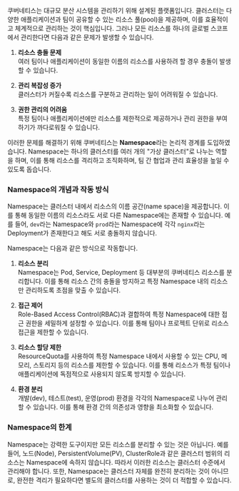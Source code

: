 쿠버네티스는 대규모 분산 시스템을 관리하기 위해 설계된 플랫폼입니다. 클러스터는 다양한 애플리케이션과 팀이 공유할 수 있는 리소스 풀(pool)을 제공하며, 이를 효율적이고 체계적으로 관리하는 것이 핵심입니다. 그러나 모든 리소스를 하나의 글로벌 스코프에서 관리한다면 다음과 같은 문제가 발생할 수 있습니다.

1. **리소스 충돌 문제**  
    여러 팀이나 애플리케이션이 동일한 이름의 리소스를 사용하려 할 경우 충돌이 발생할 수 있습니다.
    
2. **관리 복잡성 증가**  
    클러스터가 커질수록 리소스를 구분하고 관리하는 일이 어려워질 수 있습니다.
    
3. **권한 관리의 어려움**  
    특정 팀이나 애플리케이션에만 리소스를 제한적으로 제공하거나 관리 권한을 부여하기가 까다로워질 수 있습니다.
    

이러한 문제를 해결하기 위해 쿠버네티스는 **Namespace**라는 논리적 경계를 도입하였습니다. Namespace는 하나의 클러스터를 여러 개의 "가상 클러스터"로 나누는 역할을 하며, 이를 통해 리소스를 격리하고 조직화하며, 팀 간 협업과 관리 효율성을 높일 수 있도록 돕습니다.

### Namespace의 개념과 작동 방식

Namespace는 클러스터 내에서 리소스의 이름 공간(name space)을 제공합니다. 이를 통해 동일한 이름의 리소스라도 서로 다른 Namespace에는 존재할 수 있습니다. 예를 들어, `dev`라는 Namespace와 `prod`라는 Namespace에 각각 `nginx`라는 Deployment가 존재한다고 해도 서로 충돌하지 않습니다.

Namespace는 다음과 같은 방식으로 작동합니다.

1. **리소스 분리**  
    Namespace는 Pod, Service, Deployment 등 대부분의 쿠버네티스 리소스를 분리합니다. 이를 통해 리소스 간의 충돌을 방지하고 특정 Namespace 내의 리소스만 관리하도록 초점을 맞출 수 있습니다.
    
2. **접근 제어**  
    Role-Based Access Control(RBAC)과 결합하여 특정 Namespace에 대한 접근 권한을 세밀하게 설정할 수 있습니다. 이를 통해 팀이나 프로젝트 단위로 리소스 접근을 제한할 수 있습니다.
    
3. **리소스 할당 제한**  
    ResourceQuota를 사용하여 특정 Namespace 내에서 사용할 수 있는 CPU, 메모리, 스토리지 등의 리소스를 제한할 수 있습니다. 이를 통해 리소스가 특정 팀이나 애플리케이션에 독점적으로 사용되지 않도록 방지할 수 있습니다.
    
4. **환경 분리**  
    개발(dev), 테스트(test), 운영(prod) 환경을 각각의 Namespace로 나누어 관리할 수 있습니다. 이를 통해 환경 간의 의존성과 영향을 최소화할 수 있습니다.

### Namespace의 한계

Namespace는 강력한 도구이지만 모든 리소스를 분리할 수 있는 것은 아닙니다. 예를 들어, 노드(Node), PersistentVolume(PV), ClusterRole과 같은 클러스터 범위의 리소스는 Namespace에 속하지 않습니다. 따라서 이러한 리소스는 클러스터 수준에서 관리해야 합니다. 또한, Namespace는 클러스터 자체를 완전히 분리하는 것이 아니므로, 완전한 격리가 필요하다면 별도의 클러스터를 사용하는 것이 더 적합할 수 있습니다.